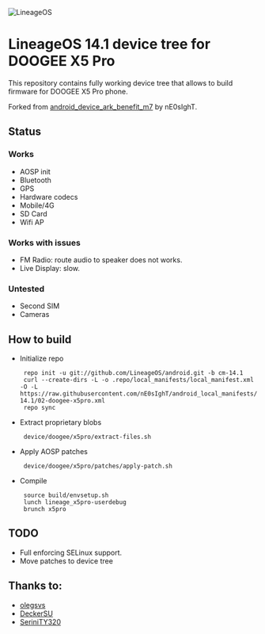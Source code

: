 ![LineageOS](https://lineageos.org/images/logo-2.png)
# LineageOS 14.1 device tree for DOOGEE X5 Pro

This repository contains fully working device tree that allows to build firmware for DOOGEE X5 Pro phone.

Forked from [android_device_ark_benefit_m7](https://github.com/olegsvs/android_device_ark_benefit_m7) by nE0sIghT.

## Status
### Works
 * AOSP init
 * Bluetooth
 * GPS
 * Hardware codecs
 * Mobile/4G
 * SD Card
 * Wifi AP

### Works with issues
 * FM Radio: route audio to speaker does not works.
 * Live Display: slow.

### Untested
 * Second SIM
 * Cameras

## How to build

 * Initialize repo
   ```
    repo init -u git://github.com/LineageOS/android.git -b cm-14.1
    curl --create-dirs -L -o .repo/local_manifests/local_manifest.xml -O -L https://raw.githubusercontent.com/nE0sIghT/android_local_manifests/cm-14.1/02-doogee-x5pro.xml
    repo sync
   ```
 * Extract proprietary blobs
   ```
    device/doogee/x5pro/extract-files.sh
   ```
 * Apply AOSP patches
   ```
    device/doogee/x5pro/patches/apply-patch.sh
   ```
 * Compile
   ```
    source build/envsetup.sh
    lunch lineage_x5pro-userdebug
    brunch x5pro
   ```

## TODO
 * Full enforcing SELinux support.
 * Move patches to device tree

## Thanks to:
 * [olegsvs](https://github.com/olegsvs)
 * [DeckerSU](https://github.com/DeckerSU)
 * [SeriniTY320](https://github.com/SeriniTY320)
